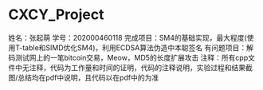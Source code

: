 # CXCY_Project
姓名：张起萌
学号：202000460118
完成项目：SM4的基础实现，最大程度(使用T-table和SIMD优化SM4)，利用ECDSA算法伪造中本聪签名
有问题项目：解码测试网上的一笔bitcoin交易，Meow，MD5的长度扩展攻击
注释：所有cpp文件中无注释，代码为工作量和时间的证明，代码的注释说明，实验过程和结果截图/总结均在pdf中说明，且代码以在pdf中的为准
